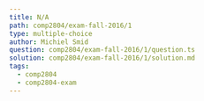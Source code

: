 ```yaml
---
title: N/A
path: comp2804/exam-fall-2016/1
type: multiple-choice
author: Michiel Smid
question: comp2804/exam-fall-2016/1/question.ts
solution: comp2804/exam-fall-2016/1/solution.md
tags:
  - comp2804
  - comp2804-exam
---
```

